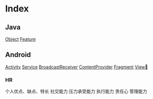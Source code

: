 # Index

## Java
[Object](docs/java/Object.md)
[Feature](docs/java/Feature.md)

## Android
[Activity](docs/android/Activity.md)
[Service](docs/android/Service.md)
[BroadcastReceiver](docs/android/BroadcastReceiver.md)
[ContentProvider](docs/android/ContentProvider.md)
[Fragment](docs/android/Fragment.md)
[View](docs/android/View.md)

### HR
个人优点、缺点、特长
社交能力
压力承受能力
执行能力
责任心
管理能力